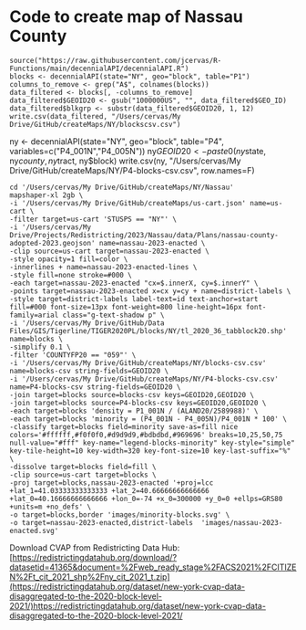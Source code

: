 # Code to create map of Nassau County

```{r}
source("https://raw.githubusercontent.com/jcervas/R-Functions/main/decennialAPI/decennialAPI.R")
blocks <- decennialAPI(state="NY", geo="block", table="P1")
columns_to_remove <- grep("A$", colnames(blocks))
data_filtered <- blocks[, -columns_to_remove]
data_filtered$GEOID20 <- gsub("1000000US", "", data_filtered$GEO_ID)
data_filtered$blkgrp <- substr(data_filtered$GEOID20, 1, 12)
write.csv(data_filtered, "/Users/cervas/My Drive/GitHub/createMaps/NY/blockscsv.csv")
```

ny <- decennialAPI(state="NY", geo="block", table="P4", variables=c("P4_001N","P4_005N"))
ny$GEOID20 <- paste0(ny$state, ny$county, ny$tract, ny$block)
write.csv(ny, "/Users/cervas/My Drive/GitHub/createMaps/NY/P4-blocks-csv.csv", row.names=F)

```
cd '/Users/cervas/My Drive/GitHub/createMaps/NY/Nassau'
mapshaper-xl 2gb \
-i '/Users/cervas/My Drive/GitHub/createMaps/us-cart.json' name=us-cart \
-filter target=us-cart 'STUSPS == "NY"' \
-i '/Users/cervas/My Drive/Projects/Redistricting/2023/Nassau/data/Plans/nassau-county-adopted-2023.geojson' name=nassau-2023-enacted \
-clip source=us-cart target=nassau-2023-enacted \
-style opacity=1 fill=color \
-innerlines + name=nassau-2023-enacted-lines \
-style fill=none stroke=#000 \
-each target=nassau-2023-enacted "cx=$.innerX, cy=$.innerY" \
-points target=nassau-2023-enacted x=cx y=cy + name=district-labels \
-style target=district-labels label-text=id text-anchor=start fill=#000 font-size=13px font-weight=800 line-height=16px font-family=arial class="g-text-shadow p" \
-i '/Users/cervas/My Drive/GitHub/Data Files/GIS/Tigerline/TIGER2020PL/blocks/NY/tl_2020_36_tabblock20.shp' name=blocks \
-simplify 0.1 \
-filter 'COUNTYFP20 == "059"' \
-i '/Users/cervas/My Drive/GitHub/createMaps/NY/blocks-csv.csv' name=blocks-csv string-fields=GEOID20 \
-i '/Users/cervas/My Drive/GitHub/createMaps/NY/P4-blocks-csv.csv' name=P4-blocks-csv string-fields=GEOID20 \
-join target=blocks source=blocks-csv keys=GEOID20,GEOID20 \
-join target=blocks source=P4-blocks-csv keys=GEOID20,GEOID20 \
-each target=blocks 'density = P1_001N / (ALAND20/2589988)' \
-each target=blocks 'minority = (P4_001N - P4_005N)/P4_001N * 100' \
-classify target=blocks field=minority save-as=fill nice colors='#ffffff,#f0f0f0,#d9d9d9,#bdbdbd,#969696' breaks=10,25,50,75 null-value="#fff" key-name="legend-blocks-minority" key-style="simple" key-tile-height=10 key-width=320 key-font-size=10 key-last-suffix="%" \
-dissolve target=blocks field=fill \
-clip source=us-cart target=blocks \
-proj target=blocks,nassau-2023-enacted '+proj=lcc +lat_1=41.03333333333333 +lat_2=40.66666666666666 +lat_0=40.16666666666666 +lon_0=-74 +x_0=300000 +y_0=0 +ellps=GRS80 +units=m +no_defs' \
-o target=blocks,border 'images/minority-blocks.svg' \
-o target=nassau-2023-enacted,district-labels  'images/nassau-2023-enacted.svg'
```

Download CVAP from Redistricting Data Hub: [https://redistrictingdatahub.org/download/?datasetid=41365&document=%2Fweb_ready_stage%2FACS2021%2FCITIZEN%2Ft_cit_2021_shp%2Fny_cit_2021_t.zip](https://redistrictingdatahub.org/dataset/new-york-cvap-data-disaggregated-to-the-2020-block-level-2021/)https://redistrictingdatahub.org/dataset/new-york-cvap-data-disaggregated-to-the-2020-block-level-2021/
